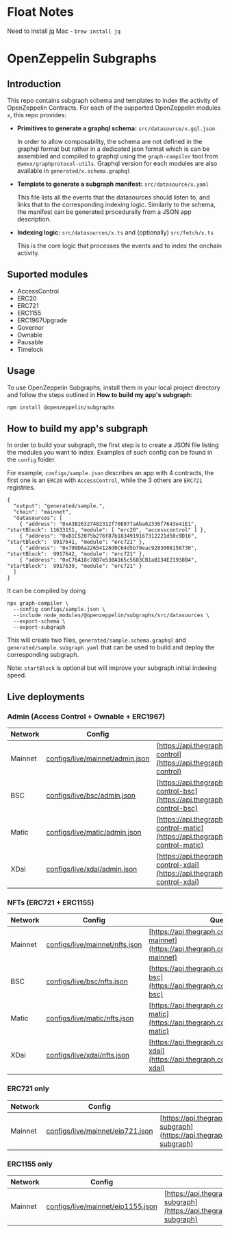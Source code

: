 # Float Notes

Need to install [jq](https://stedolan.github.io/jq/)
Mac - `brew install jq`



# OpenZeppelin Subgraphs

## Introduction

This repo contains subgraph schema and templates to index the activity of OpenZeppelin Contracts. For each of the supported OpenZeppelin modules `x`, this repo provides:

- **Primitives to generate a graphql schema:** `src/datasource/x.gql.json`

  In order to allow composability, the schema are not defined in the graphql format but rather in a dedicated json format which is can be assembled and compiled to graphql using the `graph-compiler` tool from `@amxx/graphprotocol-utils`. Graphql version for each modules are also available in `generated/x.schema.graphql`

- **Template to generate a subgraph manifest:** `src/datasource/x.yaml`

  This file lists all the events that the datasources should listen to, and links that to the corresponding indexing logic. Similarly to the schema, the manifest can be generated procedurally from a JSON app description.

- **Indexing logic:** `src/datasources/x.ts` and (optionally) `src/fetch/x.ts`

  This is the core logic that processes the events and to index the onchain activity.

## Suported modules

- AccessControl
- ERC20
- ERC721
- ERC1155
- ERC1967Upgrade
- Governor
- Ownable
- Pausable
- Timelock

<!--
PaymentSplitter
ERC20Snapshot
ERC20Votes
ERC777
Escrow
-->

## Usage

To use OpenZeppelin Subgraphs, install them in your local project directory and follow the steps outlined in __How to build my app's subgraph__:

```sh
npm install @openzeppelin/subgraphs
```

## How to build my app's subgraph

In order to build your subgraph, the first step is to create a JSON file listing the modules you want to index. Examples of such config can be found in the `config` folder.

For example, `configs/sample.json` describes an app with 4 contracts, the first one is an `ERC20` with `AccessControl`, while the 3 others are `ERC721` registries.

```
{
  "output": "generated/sample.",
  "chain": "mainnet",
  "datasources": [
    { "address": "0xA3B26327482312f70E077aAba62336f7643e41E1", "startBlock": 11633151, "module": [ "erc20", "accesscontrol" ] },
    { "address": "0xB1C52075b276f87b1834919167312221d50c9D16", "startBlock":  9917641, "module": "erc721" },
    { "address": "0x799DAa22654128d0C64d5b79eac9283008158730", "startBlock":  9917642, "module": "erc721" },
    { "address": "0xC76A18c78B7e530A165c5683CB1aB134E21938B4", "startBlock":  9917639, "module": "erc721" }
  ]
}
```

It can be compiled by doing

```
npx graph-compiler \
  --config configs/sample.json \
  --include node_modules/@openzeppelin/subgraphs/src/datasources \
  --export-schema \
  --export-subgraph
```

This will create two files, `generated/sample.schema.graphql` and `generated/sample.subgraph.yaml` that can be used to build and deploy the corresponding subgraph.

Note: `startBlock` is optional but will improve your subgraph initial indexing speed.


## Live deployments

### Admin (Access Control + Ownable + ERC1967)

| Network | Config                                                                 | Queries (HTTP)                                                                                                                         | Subscriptions (WS)                                                                                                                 |
|---------|------------------------------------------------------------------------|----------------------------------------------------------------------------------------------------------------------------------------|------------------------------------------------------------------------------------------------------------------------------------|
| Mainnet | [configs/live/mainnet/admin.json](configs/live/mainnet/admin.json)     | [https://api.thegraph.com/subgraphs/name/amxx/access-control](https://api.thegraph.com/subgraphs/name/amxx/access-control)             | [wss://api.thegraph.com/subgraphs/name/amxx/access-control](wss://api.thegraph.com/subgraphs/name/amxx/access-control)             |
| BSC     | [configs/live/bsc/admin.json](configs/live/bsc/admin.json)             | [https://api.thegraph.com/subgraphs/name/amxx/access-control-bsc](https://api.thegraph.com/subgraphs/name/amxx/access-control-bsc)     | [wss://api.thegraph.com/subgraphs/name/amxx/access-control-bsc](wss://api.thegraph.com/subgraphs/name/amxx/access-control-bsc)     |
| Matic   | [configs/live/matic/admin.json](configs/live/matic/admin.json)         | [https://api.thegraph.com/subgraphs/name/amxx/access-control-matic](https://api.thegraph.com/subgraphs/name/amxx/access-control-matic) | [wss://api.thegraph.com/subgraphs/name/amxx/access-control-matic](wss://api.thegraph.com/subgraphs/name/amxx/access-control-matic) |
| XDai    | [configs/live/xdai/admin.json](configs/live/xdai/admin.json)           | [https://api.thegraph.com/subgraphs/name/amxx/access-control-xdai](https://api.thegraph.com/subgraphs/name/amxx/access-control-xdai)   | [wss://api.thegraph.com/subgraphs/name/amxx/access-control-xdai](wss://api.thegraph.com/subgraphs/name/amxx/access-control-xdai)   |

### NFTs (ERC721 + ERC1155)

| Network | Config                                                                 | Queries (HTTP)                                                                                                                         | Subscriptions (WS)                                                                                                                 |
|---------|------------------------------------------------------------------------|----------------------------------------------------------------------------------------------------------------------------------------|------------------------------------------------------------------------------------------------------------------------------------|
| Mainnet | [configs/live/mainnet/nfts.json](configs/live/mainnet/nfts.json)       | [https://api.thegraph.com/subgraphs/name/amxx/nft-mainnet](https://api.thegraph.com/subgraphs/name/amxx/nft-mainnet)                   | [wss://api.thegraph.com/subgraphs/name/amxx/nft-mainnet](wss://api.thegraph.com/subgraphs/name/amxx/nft-mainnet)                   |
| BSC     | [configs/live/bsc/nfts.json](configs/live/bsc/nfts.json)               | [https://api.thegraph.com/subgraphs/name/amxx/nft-bsc](https://api.thegraph.com/subgraphs/name/amxx/nft-bsc)                           | [wss://api.thegraph.com/subgraphs/name/amxx/nft-bsc](wss://api.thegraph.com/subgraphs/name/amxx/nft-bsc)                           |
| Matic   | [configs/live/matic/nfts.json](configs/live/matic/nfts.json)           | [https://api.thegraph.com/subgraphs/name/amxx/nft-matic](https://api.thegraph.com/subgraphs/name/amxx/nft-matic)                       | [wss://api.thegraph.com/subgraphs/name/amxx/nft-matic](wss://api.thegraph.com/subgraphs/name/amxx/nft-matic)                       |
| XDai    | [configs/live/xdai/nfts.json](configs/live/xdai/nfts.json)             | [https://api.thegraph.com/subgraphs/name/amxx/nft-xdai](https://api.thegraph.com/subgraphs/name/amxx/nft-xdai)                         | [wss://api.thegraph.com/subgraphs/name/amxx/nft-xdai](wss://api.thegraph.com/subgraphs/name/amxx/nft-xdai)                         |

### ERC721 only

| Network | Config                                                                 | Queries (HTTP)                                                                                                                         | Subscriptions (WS)                                                                                                                 |
|---------|------------------------------------------------------------------------|----------------------------------------------------------------------------------------------------------------------------------------|------------------------------------------------------------------------------------------------------------------------------------|
| Mainnet | [configs/live/mainnet/eip721.json](configs/live/mainnet/eip721.json)   | [https://api.thegraph.com/subgraphs/name/amxx/eip721-subgraph](https://api.thegraph.com/subgraphs/name/amxx/eip721-subgraph)           | [wss://api.thegraph.com/subgraphs/name/amxx/eip721-subgraph](wss://api.thegraph.com/subgraphs/name/amxx/eip721-subgraph)           |

### ERC1155 only

| Network | Config                                                                 | Queries (HTTP)                                                                                                                         | Subscriptions (WS)                                                                                                                 |
|---------|------------------------------------------------------------------------|----------------------------------------------------------------------------------------------------------------------------------------|------------------------------------------------------------------------------------------------------------------------------------|
| Mainnet | [configs/live/mainnet/eip1155.json](configs/live/mainnet/eip1155.json) | [https://api.thegraph.com/subgraphs/name/amxx/eip1155-subgraph](https://api.thegraph.com/subgraphs/name/amxx/eip1155-subgraph)         | [wss://api.thegraph.com/subgraphs/name/amxx/eip1155-subgraph](wss://api.thegraph.com/subgraphs/name/amxx/eip1155-subgraph)         |
